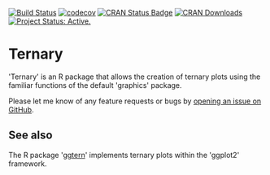 [![Build Status](https://travis-ci.org/ms609/Ternary.svg?branch=master)](https://travis-ci.org/ms609/Ternary)
[![codecov](https://codecov.io/gh/ms609/Ternary/branch/master/graph/badge.svg)](https://codecov.io/gh/ms609/Ternary)
[![CRAN Status Badge](http://www.r-pkg.org/badges/version/Ternary)](https://cran.r-project.org/package=Ternary)
[![CRAN Downloads](http://cranlogs.r-pkg.org/badges/Ternary)](https://cran.r-project.org/package=Ternary)<!--
[![Research software impact](http://depsy.org/api/package/cran/Ternary/badge.svg)](http://depsy.org/package/r/Ternary)-->
[![Project Status: Active.](http://www.repostatus.org/badges/latest/active.svg)](http://www.repostatus.org/#active)

# Ternary
'Ternary' is an R package that allows the creation of ternary plots using the familiar functions of the default 'graphics'
package.

Please let me know of any feature requests or bugs by [opening an 
issue on GitHub](https://github.com/ms609/Ternary/issues).

## See also

The R package '[ggtern](https://CRAN.R-project.org/package=ggtern)' implements ternary plots within the 'ggplot2' framework.
